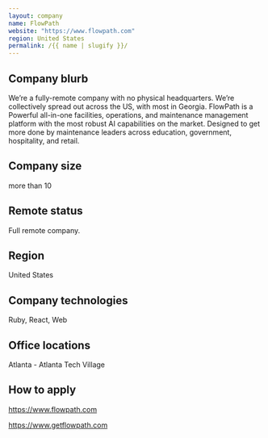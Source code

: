```yaml
---
layout: company
name: FlowPath
website: "https://www.flowpath.com"
region: United States
permalink: /{{ name | slugify }}/
---
```


## Company blurb

We’re a fully-remote company with no physical headquarters. We’re collectively spread out across the US, with most in Georgia. FlowPath is a Powerful all-in-one facilities, operations, and maintenance management platform with the most robust AI capabilities on the market. Designed to get more done by maintenance leaders across education, government, hospitality, and retail.

## Company size

more than 10

## Remote status

Full remote company.

## Region

United States

## Company technologies

 Ruby, React, Web 

## Office locations

Atlanta - Atlanta Tech Village

## How to apply

https://www.flowpath.com

https://www.getflowpath.com